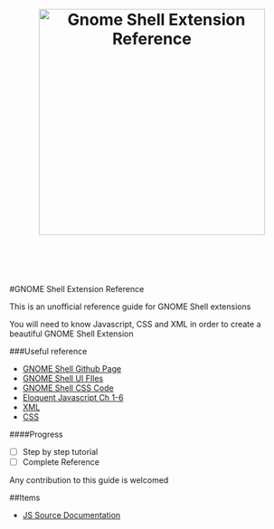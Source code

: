 <h1 align="center">
    <br>
    <img width="400" src="https://raw.githubusercontent.com/julio641742/gnome-shell-extension-reference/master/media/gnome-logo.png" alt="Gnome Shell Extension Reference">
    <br>
    <br>
    <br>
</h1>
#GNOME Shell Extension Reference

This is an unofficial reference guide for GNOME Shell extensions

You will need to know Javascript, CSS and XML in order to create a beautiful GNOME Shell Extension

###Useful reference
- [GNOME Shell Github Page](https://github.com/GNOME/gnome-shell)
- [GNOME Shell UI FIles](https://github.com/GNOME/gnome-shell/tree/master/js/ui)
- [GNOME Shell CSS Code](https://github.com/GNOME/gnome-shell/blob/master/data/theme/gnome-shell.css)
- [Eloquent Javascript Ch 1-6](http://eloquentjavascript.net/)
- [XML](http://www.w3schools.com/xml/xml_whatis.asp)
- [CSS](http://www.w3schools.com/css/css_syntax.asp)

####Progress
- [ ] Step by step tutorial
- [ ] Complete Reference

Any contribution to this guide is welcomed


##Items

* [JS Source Documentation](https://github.com/julio641742/gnome-shell-extension-reference/blob/master/REFERENCE.md)